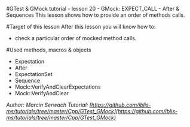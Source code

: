 #GTest & GMock tutorial - lesson 20 - GMock: EXPECT_CALL - After & Sequences
This lesson shows how to provide an order of methods calls.

#Target of this lesson
After this lesson you will know how to:
- check a particular order of mocked method calls.

#Used methods, macros & objects
- Expectation
- After
- ExpectationSet
- Sequence
- Mock::VerifyAndClearExpectations
- Mock::VerifyAndClear

*Author: Marcin Serwach*
*Tutorial: [https://github.com/iblis-ms/tutorials/tree/master/Cpp/GTest_GMock](https://github.com/iblis-ms/tutorials/tree/master/Cpp/GTest_GMock)*
